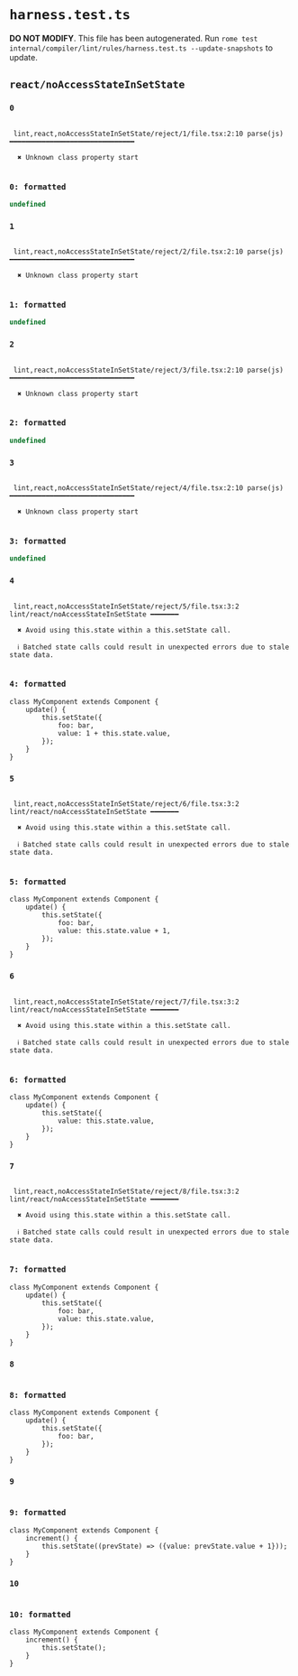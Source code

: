 # `harness.test.ts`

**DO NOT MODIFY**. This file has been autogenerated. Run `rome test internal/compiler/lint/rules/harness.test.ts --update-snapshots` to update.

## `react/noAccessStateInSetState`

### `0`

```

 lint,react,noAccessStateInSetState/reject/1/file.tsx:2:10 parse(js) ━━━━━━━━━━━━━━━━━━━━━━━━━━━━━━━

  ✖ Unknown class property start


```

### `0: formatted`

```javascript
undefined
```

### `1`

```

 lint,react,noAccessStateInSetState/reject/2/file.tsx:2:10 parse(js) ━━━━━━━━━━━━━━━━━━━━━━━━━━━━━━━

  ✖ Unknown class property start


```

### `1: formatted`

```javascript
undefined
```

### `2`

```

 lint,react,noAccessStateInSetState/reject/3/file.tsx:2:10 parse(js) ━━━━━━━━━━━━━━━━━━━━━━━━━━━━━━━

  ✖ Unknown class property start


```

### `2: formatted`

```javascript
undefined
```

### `3`

```

 lint,react,noAccessStateInSetState/reject/4/file.tsx:2:10 parse(js) ━━━━━━━━━━━━━━━━━━━━━━━━━━━━━━━

  ✖ Unknown class property start


```

### `3: formatted`

```javascript
undefined
```

### `4`

```

 lint,react,noAccessStateInSetState/reject/5/file.tsx:3:2 lint/react/noAccessStateInSetState ━━━━━━━

  ✖ Avoid using this.state within a this.setState call.

  ℹ Batched state calls could result in unexpected errors due to stale state data.


```

### `4: formatted`

```tsx
class MyComponent extends Component {
	update() {
		this.setState({
			foo: bar,
			value: 1 + this.state.value,
		});
	}
}

```

### `5`

```

 lint,react,noAccessStateInSetState/reject/6/file.tsx:3:2 lint/react/noAccessStateInSetState ━━━━━━━

  ✖ Avoid using this.state within a this.setState call.

  ℹ Batched state calls could result in unexpected errors due to stale state data.


```

### `5: formatted`

```tsx
class MyComponent extends Component {
	update() {
		this.setState({
			foo: bar,
			value: this.state.value + 1,
		});
	}
}

```

### `6`

```

 lint,react,noAccessStateInSetState/reject/7/file.tsx:3:2 lint/react/noAccessStateInSetState ━━━━━━━

  ✖ Avoid using this.state within a this.setState call.

  ℹ Batched state calls could result in unexpected errors due to stale state data.


```

### `6: formatted`

```tsx
class MyComponent extends Component {
	update() {
		this.setState({
			value: this.state.value,
		});
	}
}

```

### `7`

```

 lint,react,noAccessStateInSetState/reject/8/file.tsx:3:2 lint/react/noAccessStateInSetState ━━━━━━━

  ✖ Avoid using this.state within a this.setState call.

  ℹ Batched state calls could result in unexpected errors due to stale state data.


```

### `7: formatted`

```tsx
class MyComponent extends Component {
	update() {
		this.setState({
			foo: bar,
			value: this.state.value,
		});
	}
}

```

### `8`

```

```

### `8: formatted`

```tsx
class MyComponent extends Component {
	update() {
		this.setState({
			foo: bar,
		});
	}
}

```

### `9`

```

```

### `9: formatted`

```tsx
class MyComponent extends Component {
	increment() {
		this.setState((prevState) => ({value: prevState.value + 1}));
	}
}

```

### `10`

```

```

### `10: formatted`

```tsx
class MyComponent extends Component {
	increment() {
		this.setState();
	}
}

```
